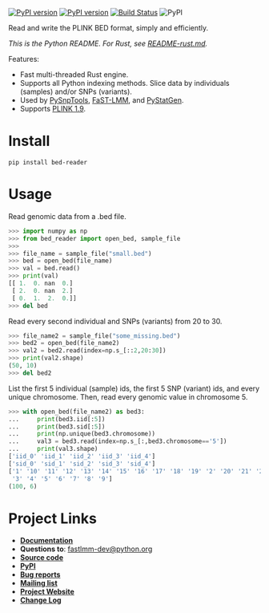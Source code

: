 <!-- markdownlint-disable MD041 -->
[![PyPI version](https://badge.fury.io/py/bed-reader.svg)](https://badge.fury.io/py/bed-reader)
[![PyPI version](https://badge.fury.io/py/bed-reader.svg)](https://badge.fury.io/py/bed-reader)
[![Build Status](https://github.com/fastlmm/bed-reader/actions/workflows/ci.yml/badge.svg?branch=master)](https://github.com/fastlmm/bed-reader/actions/workflows/ci.yml)
![PyPI](https://img.shields.io/pypi/v/bed-reader)
<!-- markdownlint-enable MD041 -->

Read and write the PLINK BED format, simply and efficiently.

*This is the Python README. For Rust, see [README-rust.md](https://crates.io/crates/bed-reader).*

Features:

* Fast multi-threaded Rust engine.
* Supports all Python indexing methods. Slice data by individuals (samples) and/or SNPs (variants).
* Used by [PySnpTools](https://github.com/fastlmm/PySnpTools), [FaST-LMM](https://github.com/fastlmm/FaST-LMM), and [PyStatGen](https://github.com/pystatgen).
* Supports [PLINK 1.9](https://www.cog-genomics.org/plink2/formats).

Install
====================

    pip install bed-reader

Usage
========

Read genomic data from a .bed file.

```python
>>> import numpy as np
>>> from bed_reader import open_bed, sample_file
>>>
>>> file_name = sample_file("small.bed")
>>> bed = open_bed(file_name)
>>> val = bed.read()
>>> print(val)
[[ 1.  0. nan  0.]
 [ 2.  0. nan  2.]
 [ 0.  1.  2.  0.]]
>>> del bed

```

Read every second individual and SNPs (variants) from 20 to 30.

```python
>>> file_name2 = sample_file("some_missing.bed")
>>> bed2 = open_bed(file_name2)
>>> val2 = bed2.read(index=np.s_[::2,20:30])
>>> print(val2.shape)
(50, 10)
>>> del bed2

```

List the first 5 individual (sample) ids, the
first 5 SNP (variant) ids, and every unique
chromosome. Then, read every genomic value in chromosome 5.

```python
>>> with open_bed(file_name2) as bed3:
...     print(bed3.iid[:5])
...     print(bed3.sid[:5])
...     print(np.unique(bed3.chromosome))
...     val3 = bed3.read(index=np.s_[:,bed3.chromosome=='5'])
...     print(val3.shape)
['iid_0' 'iid_1' 'iid_2' 'iid_3' 'iid_4']
['sid_0' 'sid_1' 'sid_2' 'sid_3' 'sid_4']
['1' '10' '11' '12' '13' '14' '15' '16' '17' '18' '19' '2' '20' '21' '22'
 '3' '4' '5' '6' '7' '8' '9']
(100, 6)

```

Project Links
==============

* [**Documentation**](http://fastlmm.github.io/bed-reader)
* **Questions to**: [fastlmm-dev@python.org](mailto:fastlmm-dev@python.org)
* [**Source code**](https://github.com/fastlmm/bed-reader)
* [**PyPI**](https://pypi.org/project/bed-reader)
* [**Bug reports**](https://github.com/fastlmm/bed-reader/issues)
* [**Mailing list**](https://mail.python.org/mailman3/lists/fastlmm-user.python.org)
* [**Project Website**](https://fastlmm.github.io/)
* [**Change Log**](https://github.com/fastlmm/bed-reader/blob/master/CHANGELOG.md)
